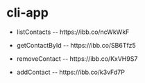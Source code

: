 # cli-app


<ul>
    <li>
    <p>listContacts -- https://ibb.co/ncWkWkF</p>
  </li>
  <li>
    <p>getContactById -- https://ibb.co/SB6Tfz5</p>
  </li>
  <li> 
   <p>removeContact --  https://ibb.co/KxVH9S7 </p>
 
  <li> 
   <p>addContact -- https://ibb.co/k3vFd7P</p>
 </li>
</ul>









